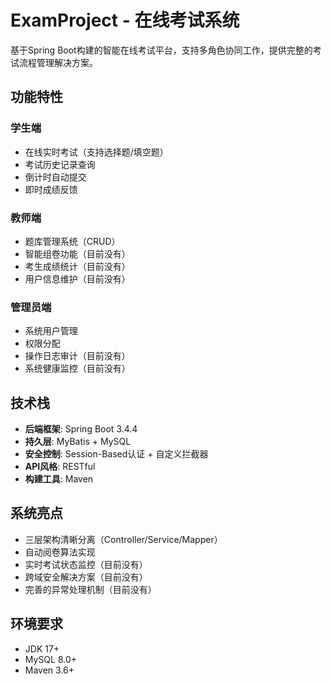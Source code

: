 # ExamProject - 在线考试系统

基于Spring Boot构建的智能在线考试平台，支持多角色协同工作，提供完整的考试流程管理解决方案。

## 功能特性

### 学生端
- 在线实时考试（支持选择题/填空题）
- 考试历史记录查询
- 倒计时自动提交
- 即时成绩反馈

### 教师端
- 题库管理系统（CRUD）
- 智能组卷功能（目前没有）
- 考生成绩统计（目前没有）
- 用户信息维护（目前没有）

### 管理员端
- 系统用户管理
- 权限分配
- 操作日志审计（目前没有）
- 系统健康监控（目前没有）

## 技术栈
- **后端框架**: Spring Boot 3.4.4
- **持久层**: MyBatis + MySQL
- **安全控制**: Session-Based认证 + 自定义拦截器
- **API风格**: RESTful
- **构建工具**: Maven

## 系统亮点
- 三层架构清晰分离（Controller/Service/Mapper）
- 自动阅卷算法实现
- 实时考试状态监控（目前没有）
- 跨域安全解决方案（目前没有）
- 完善的异常处理机制（目前没有）

## 环境要求
- JDK 17+
- MySQL 8.0+
- Maven 3.6+

